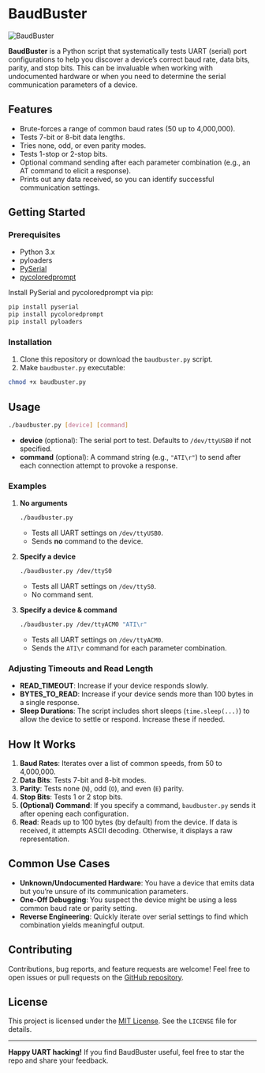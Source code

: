 # BaudBuster

![BaudBuster](https://i.imgur.com/oDa7jQy.png)

**BaudBuster** is a Python script that systematically tests UART (serial) port
configurations to help you discover a device’s correct baud rate, data bits,
parity, and stop bits. This can be invaluable when working with undocumented
hardware or when you need to determine the serial communication parameters
of a device.

## Features
- Brute-forces a range of common baud rates (50 up to 4,000,000).
- Tests 7-bit or 8-bit data lengths.
- Tries none, odd, or even parity modes.
- Tests 1-stop or 2-stop bits.
- Optional command sending after each parameter combination (e.g., an AT command
  to elicit a response).
- Prints out any data received, so you can identify successful communication
  settings.

## Getting Started

### Prerequisites
- Python 3.x
- pyloaders
- [PySerial](https://pypi.org/project/pyserial/)
- [pycoloredprompt](https://github.com/onlygiogi/pycolors)

Install PySerial and pycoloredprompt via pip:
```bash
pip install pyserial
pip install pycoloredprompt
pip install pyloaders
```

### Installation
1. Clone this repository or download the `baudbuster.py` script.
2. Make `baudbuster.py` executable:
```bash
chmod +x baudbuster.py
```

## Usage

```bash
./baudbuster.py [device] [command]
```

- **device** (optional): The serial port to test. Defaults to `/dev/ttyUSB0`
  if not specified.
- **command** (optional): A command string (e.g., `"ATI\r"`) to send after
  each connection attempt to provoke a response.

### Examples

1. **No arguments**
   ```bash
   ./baudbuster.py
   ```
   - Tests all UART settings on `/dev/ttyUSB0`.
   - Sends **no** command to the device.

2. **Specify a device**
   ```bash
   ./baudbuster.py /dev/ttyS0
   ```
   - Tests all UART settings on `/dev/ttyS0`.
   - No command sent.

3. **Specify a device & command**
   ```bash
   ./baudbuster.py /dev/ttyACM0 "ATI\r"
   ```
   - Tests all UART settings on `/dev/ttyACM0`.
   - Sends the `ATI\r` command for each parameter combination.

### Adjusting Timeouts and Read Length
- **READ_TIMEOUT**: Increase if your device responds slowly.
- **BYTES_TO_READ**: Increase if your device sends more than 100 bytes in a single response.
- **Sleep Durations**: The script includes short sleeps (`time.sleep(...)`) to
  allow the device to settle or respond. Increase these if needed.

## How It Works
1. **Baud Rates**: Iterates over a list of common speeds, from 50 to 4,000,000.
2. **Data Bits**: Tests 7-bit and 8-bit modes.
3. **Parity**: Tests none (`N`), odd (`O`), and even (`E`) parity.
4. **Stop Bits**: Tests 1 or 2 stop bits.
5. **(Optional) Command**: If you specify a command, `baudbuster.py` sends it
   after opening each configuration.
6. **Read**: Reads up to 100 bytes (by default) from the device. If data is
   received, it attempts ASCII decoding. Otherwise, it displays a raw representation.

## Common Use Cases
- **Unknown/Undocumented Hardware**: You have a device that emits data but you’re
  unsure of its communication parameters.
- **One-Off Debugging**: You suspect the device might be using a less common baud
  rate or parity setting.
- **Reverse Engineering**: Quickly iterate over serial settings to find which
  combination yields meaningful output.

## Contributing
Contributions, bug reports, and feature requests are welcome! Feel free to open
issues or pull requests on the [GitHub repository](https://github.com/mlowasp/baudbuster).

## License
This project is licensed under the [MIT License](LICENSE). See the `LICENSE`
file for details.

---

**Happy UART hacking!** If you find BaudBuster useful, feel free to star the repo
and share your feedback.
